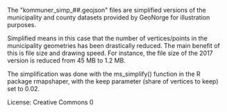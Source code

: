 The "kommuner_simp_##.geojson" files are simplified versions of the municipality and county datasets provided by GeoNorge for illustration purposes.

Simplified means in this case that the number of vertices/points in the municipality geometries has been drastically reduced. 
The main benefit of this is file size and drawing speed. For instance, the file size of the 2017 version is reduced from 45 MB to 1.2 MB.

The simplification was done with the ms_simplify() function in the R package rmapshaper, with the keep parameter (share of vertices to keep) set to 0.02.

License: Creative Commons 0

